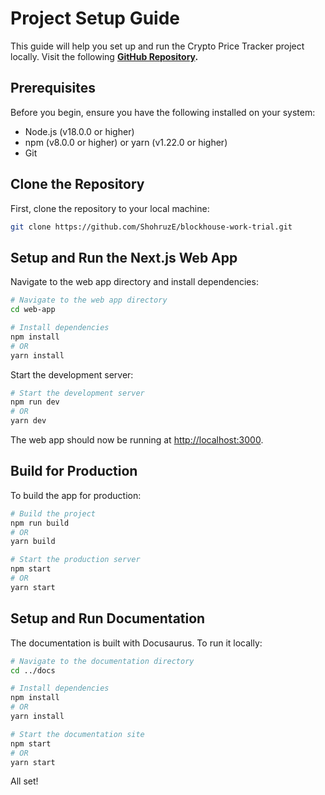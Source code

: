 # Project Setup Guide

This guide will help you set up and run the Crypto Price Tracker project locally. Visit the following **[GitHub Repository](https://github.com/ShohruzE/blockhouse-work-trial).**

## Prerequisites

Before you begin, ensure you have the following installed on your system:

- Node.js (v18.0.0 or higher)
- npm (v8.0.0 or higher) or yarn (v1.22.0 or higher)
- Git

## Clone the Repository

First, clone the repository to your local machine:

```bash
git clone https://github.com/ShohruzE/blockhouse-work-trial.git
```

## Setup and Run the Next.js Web App

Navigate to the web app directory and install dependencies:

```bash
# Navigate to the web app directory
cd web-app

# Install dependencies
npm install
# OR
yarn install
```

Start the development server:

```bash
# Start the development server
npm run dev
# OR
yarn dev
```

The web app should now be running at [http://localhost:3000](http://localhost:3000).

## Build for Production

To build the app for production:

```bash
# Build the project
npm run build
# OR
yarn build

# Start the production server
npm start
# OR
yarn start
```

## Setup and Run Documentation

The documentation is built with Docusaurus. To run it locally:

```bash
# Navigate to the documentation directory
cd ../docs

# Install dependencies
npm install
# OR
yarn install

# Start the documentation site
npm start
# OR
yarn start
```

All set!
